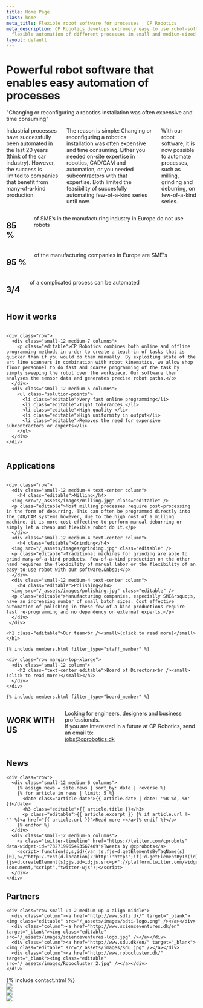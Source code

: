 ```yaml
---
title: Home Page
class: home
meta_title: Flexible robot software for processes | CP Robotics
meta_description: CP Robotics develops extremely easy to use robot-software that enables
  flexible automation of different processes in small and medium-sized enterprises.
layout: default
---
```


<div class="content-wrapper">

<div class="container">
<h1 class="editable">Powerful robot software that enables easy automation of processes</h1>
</div>

<div class="visibleNearby">
<div id="marquee-slider" class="royalSlider rsDefault">
<a class="rsImg" href="/_assets/images/slider/Industrial-Grinding.jpg"></a>
<a class="rsImg" href="/_assets/images/slider/Industrial-Polishing.jpg"></a>
<a class="rsImg" href="/_assets/images/slider/photofunia-1463956409.jpg"></a>
<a class="rsImg" href="/_assets/images/slider/photofunia-1463996971.jpg"></a>
<a class="rsImg" href="/_assets/images/slider/photofunia-1463997021.jpg"></a>
<a class="rsImg" href="/_assets/images/slider/PhotoFunia-1463997114.jpg"></a>
</div>
</div>

<section class="section-default the-problem">
<div class="row">
<div class="small-12 medium-5 columns">
<quote>"Changing or reconfiguring a robotics installation was often expensive and time consuming"</quote>
</div>
<div class="small-12 medium-7 columns editable"><p>Industrial processes have successfully been automated in the last 20 years (think of the car industry). However, the success is limited to companies that benefit from many-of-a-kind production. 
</p><p>The reason is simple: Changing or reconfiguring a robotics installation was often expensive and time consuming. Either you needed on-site expertise in robotics, CAD/CAM and automation, or you needed subcontractors with that expertise. Both limited the feasibility of succesfully automating few-of-a-kind series until now. </p><p> With our robot software, it is now possible to automate processes, such as milling, grinding and deburring, on few-of-a-kind series. 
</p></div>
</div>
</section>

<section class="section-default section-primary">
<div class="row">
<div class="small-12 medium-4 columns text-center figure-one editable"><h2>85 %</h2><p>of SME’s in the manufacturing industry in Europe do not use robots</p></div>
<div class="small-12 medium-4 columns text-center figure-two editable"><h2>95 %</h2><p>of the manufacturing companies in Europe are SME's</p></div>
<div class="small-12 medium-4 columns text-center figure-three editable"><h2>3/4 </h2><p>of a complicated process can be automated </p></div>
</div>
</section>

<section class="section-default">
<div class="row">
<div class="small-12 column">
<h1 class="editable">How it works</h1>
</div>
</div>

    <div class="row">
      <div class="small-12 medium-7 columns">
        <p class="editable">CP Robotics combines both online and offline programming methods in order to create a teach-in of tasks that is quicker than if you would do them manually. By exploiting state of the art line scanners in combination with robot kinematics, we allow shop floor personnel to do fast and coarse programming of the task by simply sweeping the robot over the workspace. Our software then analyses the sensor data and generates precise robot paths.</p>
      </div>
      <div class="small-12 medium-5 columns">
        <ul class="solution-points">
          <li class="editable">Very fast online programming</li>
          <li class="editable">Tight tolerances </li>
          <li class="editable">High quality </li>
          <li class="editable">High uniformity in output</li>
          <li class="editable">Removes the need for expensive subcontractors or experts</li>
        </ul>
      </div>
    </div>

</section>

<section class="section-default">
<div class="row">
<div class="small-12 column">
<h1 class="editable">Applications</h1>
</div>
</div>

    <div class="row">
      <div class="small-12 medium-4 text-center column">
        <h4 class="editable">Milling</h4>
      <img src="/_assets/images/milling.jpg" class="editable" />
      <p class="editable">Most milling processes require post-processing in the form of deburring. This can often be programmed directly into the CAD/CAM systems however, due to the high cost of a milling machine, it is more cost-effective to perform manual deburring or simply let a cheap and flexible robot do it.</p>
      </div>
      <div class="small-12 medium-4 text-center column">
        <h4 class="editable">Grinding</h4>
      <img src="/_assets/images/grinding.jpg" class="editable" />
      <p class="editable">Traditional machines for grinding are able to grind many-of-a-kind products. Few-of-a-kind production on the other hand requires the flexibility of manual labor or the flexibility of an easy-to-use robot with our software.&nbsp;</p>
      </div>
      <div class="small-12 medium-4 text-center column">
        <h4 class="editable">Polishing</h4>
      <img src="/_assets/images/polishing.jpg" class="editable" />
      <p class="editable">Manufacturing companies, especially SME&rsquo;s, have an increasing number of small batch sizes. Cost effective automation of polishing in these few-of-a-kind productions require fast re-programming and no dependency on external experts.</p>
      </div>
     </div>

</section>

<section class="section-default">

    <h1 class="editable">Our team<br /><small>(click to read more)</small></h1>

    {% include members.html filter_type="staff_member" %}

    <div class="row margin-top-xlarge">
      <div class="small-12 column">
        <h2 class="text-center editable">Board of Directors<br /><small>(click to read more)</small></h2>
      </div>
    </div>

    {% include members.html filter_type="board_member" %}

</section>

<section class="section-default section-primary">
<div class="row">
<div class="small-12 columns text-center">
<h1 class="margin-none editable">WORK WITH US</h1>
<p class="editable">Looking for engineers, designers and business professionals.<br />If you are Interested in a future at CP Robotics, send an email to:<br /><a data-email-protector="jobs|cprobotics.dk" href="mailto:jobs@cprobotics.dk">jobs@cprobotics.dk</a></p>
</div>
</div>
</section>

<section class="section-default">
<h1 class="editable">News</h1>

    <div class="row">
      <div class="small-12 medium-6 columns">
        {% assign news = site.news | sort_by: date | reverse %}
        {% for article in news | limit: 5 %}
          <date class="article-date">{{ article.date | date: '%B %d, %Y' }}</date>
          <h3 class="editable">{{ article.title }}</h3>
          <p class="editable">{{ article.excerpt }} {% if article.url != "" %}<a href="{{ article.url }}">Read more »</a>{% endif %}</p>
        {% endfor %}
      </div>
      <div class="small-12 medium-6 columns">
        <a class="twitter-timeline" href="https://twitter.com/cprobots" data-widget-id="732719965493567489">Tweets by @cprobots</a>
        <script>!function(d,s,id){var js,fjs=d.getElementsByTagName(s)[0],p=/^http:/.test(d.location)?'http':'https';if(!d.getElementById(id)){js=d.createElement(s);js.id=id;js.src=p+"://platform.twitter.com/widgets.js";fjs.parentNode.insertBefore(js,fjs);}}(document,"script","twitter-wjs");</script>
      </div>
    </div>

</section>

<section class="section-default">
<h1 class="editable">Partners</h1>

    <div class="row small-up-2 medium-up-4 align-middle">
      <div class="column"><a href="http://www.sdti.dk/" target="_blank"><img class="editable" src="/_assets/images/sdti-logo.png" /></a></div>
      <div class="column"><a href="http://www.scienceventures.dk/en" target="_blank"><img class="editable" src="/_assets/images/scienceventures-logo.jpg" /></a></div>
      <div class="column"><a href="http://www.sdu.dk/en/" target="_blank"><img class="editable" src="/_assets/images/sdu.jpg" /></a></div>
      <div class="column"><a href="http://www.robocluster.dk/" target="_blank"><img class="editable" src="/_assets/images/Robocluster_2.jpg" /></a></div>
    </div>

</section>

<section class="section-default section-primary section-contact">
{% include contact.html %}
</section>

</div>

<div class="logo-exploded-wrapper show-for-large">
<div class="logo-exploded">
<div class="logo-half-left"><img src="/_assets/images/cp-logo-half-left.png" /></div>
<div class="logo-half-right"><img src="/_assets/images/cp-logo-half-right.png" /></div>
<div class="logo-text"><img src="/_assets/images/cp-logo-text.png" /></div>
</div>
</div>
